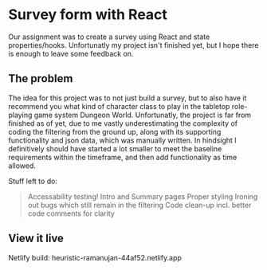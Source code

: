# Survey form with React

Our assignment was to create a survey using React and state properties/hooks. Unfortunatly my project isn't finished yet, but I hope there is enough to leave some feedback on.

## The problem

The idea for this project was to not just build a survey, but to also have it recommend you what kind of character class to play in the tabletop role-playing game system Dungeon World. Unfortunatly, the project is far from finished as of yet, due to me vastly underestimating the complexity of coding the filtering from the ground up, along with its supporting functionality and json data, which was manually written. In hindsight I definitively should have started a lot smaller to meet the baseline requirements within the timeframe, and then add functionality as time allowed.

Stuff left to do:
> Accessability testing!
> Intro and Summary pages
> Proper styling
> Ironing out bugs which still remain in the filtering
> Code clean-up incl. better code comments for clarity

## View it live

Netlify build:
heuristic-ramanujan-44af52.netlify.app
